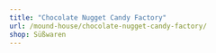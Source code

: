 ```yaml
---
title: "Chocolate Nugget Candy Factory"
url: /mound-house/chocolate-nugget-candy-factory/
shop: Süßwaren
---
```

